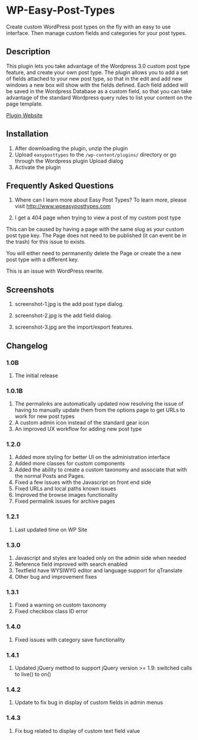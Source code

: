 WP-Easy-Post-Types
==================

Create custom WordPress post types on the fly with an easy to use interface. Then manage custom fields and categories for your post types.

## Description

This plugin lets you take advantage of the Wordpress 3.0 custom post type feature, and create your own post type. The plugin allows you to add a set of fields attached to your new post type, so that in the edit and add new windows a new box will show with the fields defined. Each field added will be saved in the Wordpress Database as a custom field, so that you can take advantage of the standard Wordpress query rules to list your content on the page template.

[Plugin Website](http://www.wpeasyposttypes.com)

## Installation

1. After downloading the plugin, unzip the plugin
1. Upload `easyposttypes` to the `/wp-content/plugins/` directory  or go through the Wordpress plugin Upload dialog
1. Activate the plugin

## Frequently Asked Questions

1. Where can I learn more about Easy Post Types?
To learn more, please visit http://www.wpeasyposttypes.com

2. I get a 404 page when trying to view a post of my custom post type

This can be caused by having a page with the same slug as your custom post type key. The Page does not need to be published (it can event be in the trash) for this issue to exists.

You will either need to permanently delete the Page or create the a new post type with a different key.

This is an issue with WordPress rewrite.


## Screenshots

1. screenshot-1.jpg is the add post type dialog.

2. screenshot-2.jpg is the add field dialog.

3. screenshot-3.jpg are the import/export features.

## Changelog

### 1.0B
1. The initial release

### 1.0.1B

1. The permalinks are automatically updated now resolving the issue of having to manually update them from the options page to get URLs to work for new post types
2. A custom admin icon instead of the standard gear icon
3. An improved UX workflow for adding new post type

### 1.2.0

1. Added more styling for better UI on the administration interface
2. Added more classes for custom components
3. Added the ability to create a custom taxonomy and associate that with the normal Posts and Pages.
4. Fixed a few issues with the Javascript on front end side
5. Fixed URLs and local paths known issues
6. Improved the browse images functionality
7. Fixed permalink issues for archive pages

### 1.2.1
1. Last updated time on WP Site

### 1.3.0
1. Javascript and styles are loaded only on the admin side when needed
2. Reference field improved with search enabled
3. Textfield have WYSIWYG editor and language support for qTranslate
4. Other bug and improvement fixes

### 1.3.1
1. Fixed a warning on custom taxonomy
2. Fixed checkbox class ID error

### 1.4.0
1. Fixed issues with category save functionality

### 1.4.1
1. Updated jQuery method to support jQuery version >= 1.9: switched calls to live() to on()

### 1.4.2
1. Update to fix bug in display of custom fields in admin menus

### 1.4.3
1. Fix bug related to display of custom text field value
